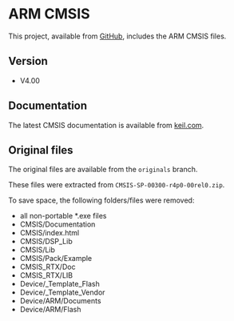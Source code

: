 # ARM CMSIS

This project, available from [GitHub](https://github.com/xpacks),
includes the ARM CMSIS files.

## Version

* V4.00

## Documentation

The latest CMSIS documentation is available from
[keil.com](http://www.keil.com/cmsis).

## Original files

The original files are available from the `originals` branch.

These files were extracted from `CMSIS-SP-00300-r4p0-00rel0.zip`.

To save space, the following folders/files were removed:

* all non-portable *.exe files
* CMSIS/Documentation
* CMSIS/index.html
* CMSIS/DSP_Lib
* CMSIS/Lib
* CMSIS/Pack/Example
* CMSIS_RTX/Doc
* CMSIS_RTX/LIB
* Device/_Template_Flash
* Device/_Template_Vendor
* Device/ARM/Documents
* Device/ARM/Flash

